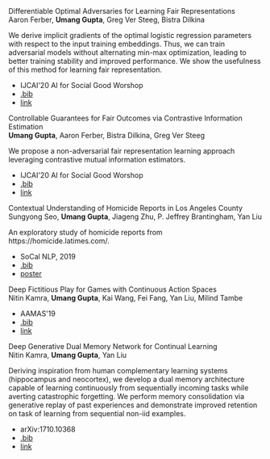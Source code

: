 <div class= "paper">
<div class="paper_title">Differentiable Optimal Adversaries for Learning Fair Representations</div>
<div class="paper_authors">Aaron Ferber, <b>Umang Gupta</b>, Greg Ver Steeg, Bistra Dilkina</div>
<p class='note'>We derive implicit gradients of the optimal logistic regression parameters with respect to the input training embeddings. Thus, we can train adversarial models without alternating min-max optimization, leading to better training stability and improved performance. We show the usefulness of this method for learning fair representation.</p><ul>
 <li class="paper_venue_year">IJCAI'20 AI for Social Good Worshop</li>
<li class="paper_bib"><a href="/assets/bib/ferber2021IJCAI-AISGW.bib.txt">.bib</a></li>
<li class="paper_link"><a href="https://crcs.seas.harvard.edu/publications/differentiable-optimal-adversaries-learning-fair-representations">link</a></li> </ul></div>
 
<div class= "paper">
<div class="paper_title">Controllable Guarantees for Fair Outcomes via Contrastive Information Estimation</div>
<div class="paper_authors"><b>Umang Gupta</b>, Aaron Ferber, Bistra Dilkina, Greg Ver Steeg</div>
<p class='note'>We propose a non-adversarial fair representation learning approach leveraging contrastive mutual information estimators.</p><ul>
 <li class="paper_venue_year">IJCAI'20 AI for Social Good Worshop</li>
<li class="paper_bib"><a href="/assets/bib/gupta2021ControllableIJCAI-AISGW.bib.txt">.bib</a></li>
<li class="paper_link"><a href="https://crcs.seas.harvard.edu/publications/controllable-guarantees-fair-outcomes-contrastive-information-estimation">link</a></li> </ul></div>
 
<div class= "paper">
<div class="paper_title">Contextual Understanding of Homicide Reports in Los Angeles County</div>
<div class="paper_authors">Sungyong Seo, <b>Umang Gupta</b>, Jiageng Zhu, P. Jeffrey Brantingham, Yan Liu</div>
<p class='note'>An exploratory study of homicide reports from https://homicide.latimes.com/.</p><ul>
 <li class="paper_venue_year">SoCal NLP, 2019</li>
<li class="paper_bib"><a href="/assets/bib/seo2019SoCalNLP.bib.txt">.bib</a></li>
<li class="paper_pdf"><a href="/assets/posters/seo2019SoCalNLP.pdf" >poster</a></li>
</ul></div>
 
<div class= "paper">
<div class="paper_title">Deep Fictitious Play for Games with Continuous Action Spaces</div>
<div class="paper_authors">Nitin Kamra, <b>Umang Gupta</b>, Kai Wang, Fei Fang, Yan Liu, Milind Tambe</div>
<ul>
 <li class="paper_venue_year">AAMAS'19</li>
<li class="paper_bib"><a href="/assets/bib/kamra2019AAMAS.bib.txt">.bib</a></li>
<li class="paper_link"><a href="https://dl.acm.org/doi/10.5555/3306127.3332004">link</a></li> </ul></div>
 
<div class= "paper">
<div class="paper_title">Deep Generative Dual Memory Network for Continual Learning</div>
<div class="paper_authors">Nitin Kamra, <b>Umang Gupta</b>, Yan Liu</div>
<p class='note'>Deriving inspiration from human complementary learning systems (hippocampus and neocortex), we develop a dual memory architecture capable of learning continuously from sequentially incoming tasks while averting catastrophic forgetting. We perform memory consolidation via generative replay of past experiences and demonstrate improved retention on task of learning from sequential non-iid examples.</p><ul>
 <li class="paper_venue_year">arXiv:1710.10368</li>
<li class="paper_bib"><a href="/assets/bib/kamra2017arxiv.bib.txt">.bib</a></li>
<li class="paper_link"><a href="https://arxiv.org/abs/1710.10368">link</a></li> </ul></div>
 
